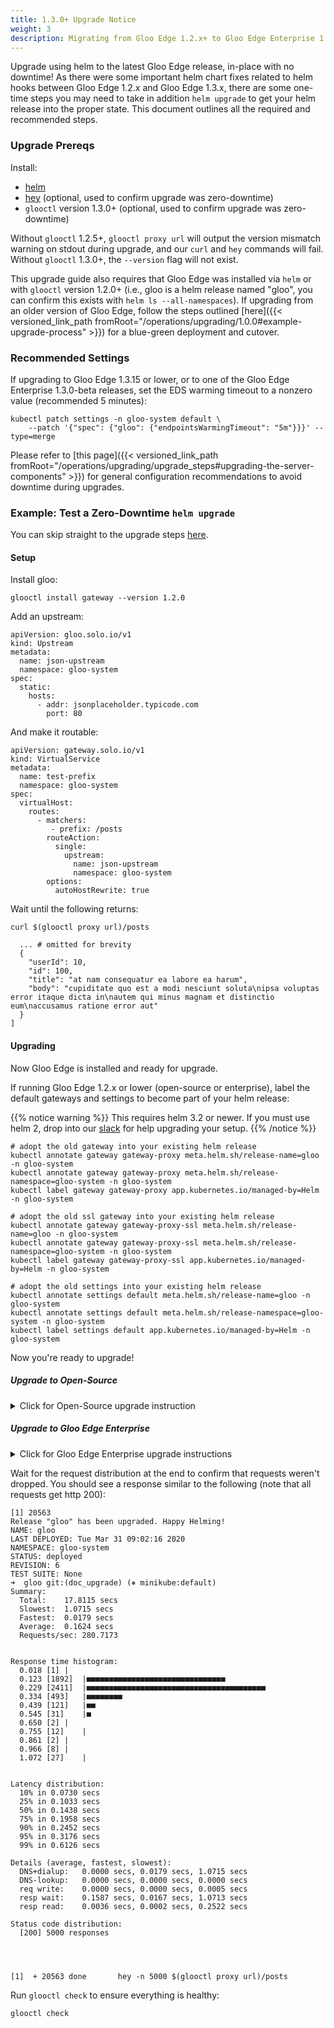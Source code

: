 ```yaml
---
title: 1.3.0+ Upgrade Notice
weight: 3
description: Migrating from Gloo Edge 1.2.x+ to Gloo Edge Enterprise 1.3.0 (~Gloo Edge open-source 1.3.17) 
---
```


Upgrade using helm to the latest Gloo Edge release, in-place with no downtime! As there were some important helm chart fixes related to helm hooks between Gloo Edge 1.2.x and Gloo Edge 1.3.x, there are some one-time steps you may need to take in addition `helm upgrade` to get your helm release into the proper state. This document outlines all the required and recommended steps.

### Upgrade Prereqs

Install:
 - [helm](https://github.com/helm/helm)
 - [hey](https://github.com/rakyll/hey) (optional, used to confirm upgrade was zero-downtime)
 - `glooctl` version 1.3.0+ (optional, used to confirm upgrade was zero-downtime)

Without `glooctl` 1.2.5+, `glooctl proxy url` will output the version mismatch warning on stdout during upgrade, and our `curl` and `hey` commands will fail. Without `glooctl` 1.3.0+, the `--version` flag will not exist. 

This upgrade guide also requires that Gloo Edge was installed via `helm` or with `glooctl` version 1.2.0+ (i.e., gloo is a helm release named "gloo", you can confirm this exists with `helm ls --all-namespaces`). If upgrading from an older version of Gloo Edge, follow the steps outlined [here]({{< versioned_link_path fromRoot="/operations/upgrading/1.0.0#example-upgrade-process" >}}) for a blue-green deployment and cutover.

### Recommended Settings

If upgrading to Gloo Edge 1.3.15 or lower, or to one of the Gloo Edge Enterprise 1.3.0-beta releases, set the EDS warming timeout to a nonzero value (recommended 5 minutes):
```shell script
kubectl patch settings -n gloo-system default \
    --patch '{"spec": {"gloo": {"endpointsWarmingTimeout": "5m"}}}' --type=merge
```

Please refer to [this page]({{< versioned_link_path fromRoot="/operations/upgrading/upgrade_steps#upgrading-the-server-components" >}}) for general configuration recommendations to avoid downtime during upgrades.

### Example: Test a Zero-Downtime `helm upgrade`

You can skip straight to the upgrade steps [here](#upgrading).

#### Setup

Install gloo:
```shell script
glooctl install gateway --version 1.2.0
```

Add an upstream:
```shell script
apiVersion: gloo.solo.io/v1
kind: Upstream
metadata:
  name: json-upstream
  namespace: gloo-system
spec:
  static:
    hosts:
      - addr: jsonplaceholder.typicode.com
        port: 80
```

And make it routable:
```shell script
apiVersion: gateway.solo.io/v1
kind: VirtualService
metadata:
  name: test-prefix
  namespace: gloo-system
spec:
  virtualHost:
    routes:
      - matchers:
         - prefix: /posts
        routeAction:
          single:
            upstream:
              name: json-upstream
              namespace: gloo-system
        options:
          autoHostRewrite: true
```

Wait until the following returns:
```shell script
curl $(glooctl proxy url)/posts
```

```shell script
  ... # omitted for brevity
  {
    "userId": 10,
    "id": 100,
    "title": "at nam consequatur ea labore ea harum",
    "body": "cupiditate quo est a modi nesciunt soluta\nipsa voluptas error itaque dicta in\nautem qui minus magnam et distinctio eum\naccusamus ratione error aut"
  }
]
```

#### Upgrading

Now Gloo Edge is installed and ready for upgrade.

If running Gloo Edge 1.2.x or lower (open-source or enterprise), label the default gateways and settings to become part of your helm release:

{{% notice warning %}}
This requires helm 3.2 or newer. If you must use helm 2, drop into our [slack](https://slack.solo.io/) for help upgrading your setup.
{{% /notice %}}

```shell script
# adopt the old gateway into your existing helm release
kubectl annotate gateway gateway-proxy meta.helm.sh/release-name=gloo -n gloo-system
kubectl annotate gateway gateway-proxy meta.helm.sh/release-namespace=gloo-system -n gloo-system
kubectl label gateway gateway-proxy app.kubernetes.io/managed-by=Helm -n gloo-system

# adopt the old ssl gateway into your existing helm release
kubectl annotate gateway gateway-proxy-ssl meta.helm.sh/release-name=gloo -n gloo-system
kubectl annotate gateway gateway-proxy-ssl meta.helm.sh/release-namespace=gloo-system -n gloo-system
kubectl label gateway gateway-proxy-ssl app.kubernetes.io/managed-by=Helm -n gloo-system

# adopt the old settings into your existing helm release
kubectl annotate settings default meta.helm.sh/release-name=gloo -n gloo-system
kubectl annotate settings default meta.helm.sh/release-namespace=gloo-system -n gloo-system
kubectl label settings default app.kubernetes.io/managed-by=Helm -n gloo-system
```

Now you're ready to upgrade!

##### Upgrade to Open-Source

<details><summary>Click for Open-Source upgrade instruction</summary>

Upgrade to open-source Gloo Edge 1.3.x (helm 2 or helm 3):
{{< tabs >}}
{{< tab name="helm upgrade only" codelang="shell">}}
helm upgrade gloo gloo/gloo --namespace gloo-system --version 1.3.17 \
    --set gatewayProxies.gatewayProxy.podTemplate.probes=true
{{< /tab >}}
{{< tab name="upgrade with downtime check" codelang="shell">}}
hey -n 6000 -c 10 -q 10 $(glooctl proxy url)/posts & helm upgrade gloo gloo/gloo --namespace gloo-system --version 1.3.17 \
    --set gatewayProxies.gatewayProxy.podTemplate.probes=true
{{< /tab >}}
{{< /tabs >}}

</details>

##### Upgrade to Gloo Edge Enterprise

<details><summary>Click for Gloo Edge Enterprise upgrade instructions</summary>

If upgrading from Gloo Edge Enterprise 1.3.0-beta6 or lower (including 1.2.x) to Gloo Edge Enterprise 1.3.0 (or the beta7), you will also need to delete the grafana deployment and service to work around breaking changes in the grafana subchart:
```
kubectl delete deployment -n gloo-system glooe-grafana
kubectl delete service -n gloo-system glooe-grafana
```

Upgrade to Gloo Edge Enterprise 1.3.0 (helm 2 or helm 3):

{{% notice note %}}
The `--set grafana.persistence.storageClassName=<currently installed pvc storage class>` is only required if upgrading
from Gloo Edge Enterprise 1.3.0-beta6 or lower and grafana is enabled (the default). In most installations the storage class
will be `standard`, but `gp2` is common for EKS and it's worth confirming the deployed storage class before attempting
installation with `kubectl get pvc -n gloo-system`.
{{% /notice %}}

{{< tabs >}}
{{< tab name="helm upgrade only" codelang="shell">}}
helm upgrade gloo glooe/gloo-ee --namespace gloo-system --version=1.3.0 \
    --set license_key=$LICENSE_KEY \
    --set gloo.gatewayProxies.gatewayProxy.podTemplate.probes=true \
    --set grafana.persistence.storageClassName=standard # if required, storage class must match the PVC that's already deployed
{{< /tab >}}
{{< tab name="upgrade with downtime check" codelang="shell">}}
hey -n 6000 -c 10 -q 10 $(glooctl proxy url)/posts & helm upgrade gloo glooe/gloo-ee --namespace gloo-system --version=1.3.0 \
    --set license_key=$LICENSE_KEY \
    --set gloo.gatewayProxies.gatewayProxy.podTemplate.probes=true \
    --set grafana.persistence.storageClassName=standard # if required, storage class must match the PVC that's already deployed
{{< /tab >}}
{{< /tabs >}}

{{% notice note %}}
If your initial version was Gloo Edge Enterprise 1.3.0-beta6 or lower, you will always need to provide the `grafana.persistence.storageClassName` value going forward for upgrades, so add that to your helm values.
{{% /notice %}}

</details>

Wait for the request distribution at the end to confirm that requests weren't dropped. You should see a response similar to the following (note that all requests get http 200):
```shell script
[1] 20563
Release "gloo" has been upgraded. Happy Helming!
NAME: gloo
LAST DEPLOYED: Tue Mar 31 09:02:16 2020
NAMESPACE: gloo-system
STATUS: deployed
REVISION: 6
TEST SUITE: None
➜  gloo git:(doc_upgrade) (⎈ minikube:default)
Summary:
  Total:	17.8115 secs
  Slowest:	1.0715 secs
  Fastest:	0.0179 secs
  Average:	0.1624 secs
  Requests/sec:	280.7173


Response time histogram:
  0.018 [1]	|
  0.123 [1892]	|■■■■■■■■■■■■■■■■■■■■■■■■■■■■■■■
  0.229 [2411]	|■■■■■■■■■■■■■■■■■■■■■■■■■■■■■■■■■■■■■■■■
  0.334 [493]	|■■■■■■■■
  0.439 [121]	|■■
  0.545 [31]	|■
  0.650 [2]	|
  0.755 [12]	|
  0.861 [2]	|
  0.966 [8]	|
  1.072 [27]	|


Latency distribution:
  10% in 0.0730 secs
  25% in 0.1033 secs
  50% in 0.1438 secs
  75% in 0.1958 secs
  90% in 0.2452 secs
  95% in 0.3176 secs
  99% in 0.6126 secs

Details (average, fastest, slowest):
  DNS+dialup:	0.0000 secs, 0.0179 secs, 1.0715 secs
  DNS-lookup:	0.0000 secs, 0.0000 secs, 0.0000 secs
  req write:	0.0000 secs, 0.0000 secs, 0.0005 secs
  resp wait:	0.1587 secs, 0.0167 secs, 1.0713 secs
  resp read:	0.0036 secs, 0.0002 secs, 0.2522 secs

Status code distribution:
  [200]	5000 responses




[1]  + 20563 done       hey -n 5000 $(glooctl proxy url)/posts
```

Run `glooctl check` to ensure everything is healthy:
```shell script
glooctl check
```

